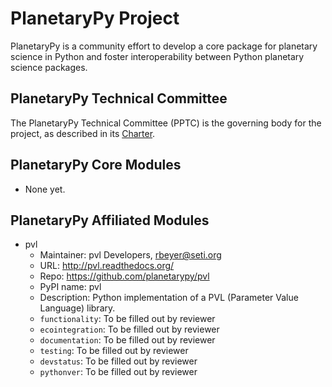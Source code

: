 # PlanetaryPy Project

PlanetaryPy is a community effort to develop a core package
for planetary science in Python and foster interoperability between
Python planetary science packages.


## PlanetaryPy Technical Committee

The PlanetaryPy Technical Committee (PPTC) is the governing body for
the project, as described in its [Charter](Charter.md).


## PlanetaryPy Core Modules

* None yet.

## PlanetaryPy Affiliated Modules

* pvl
  - Maintainer: pvl Developers, rbeyer@seti.org
  - URL: http://pvl.readthedocs.org/
  - Repo: https://github.com/planetarypy/pvl
  - PyPI name: pvl
  - Description: Python implementation of a PVL (Parameter Value Language) library.
  - `functionality`: To be filled out by reviewer
  - `ecointegration`: To be filled out by reviewer
  - `documentation`: To be filled out by reviewer
  - `testing`: To be filled out by reviewer
  - `devstatus`: To be filled out by reviewer
  - `pythonver`: To be filled out by reviewer
